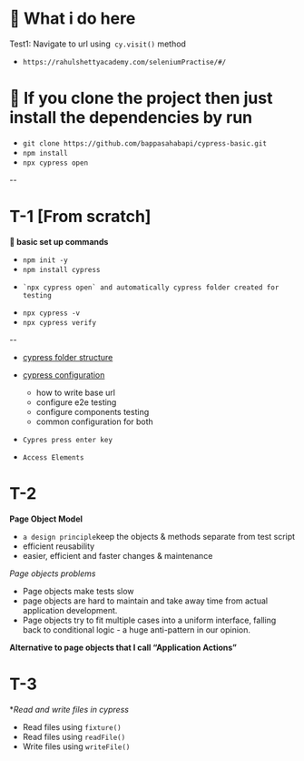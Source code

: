 # 🌱 What i do here

  Test1: Navigate to url using` cy.visit()` method

-   `https://rahulshettyacademy.com/seleniumPractise/#/`

# 🌱 If you clone the project then just install the dependencies by run

- `git clone https://github.com/bappasahabapi/cypress-basic.git`
- `npm install`
- `npx cypress open`


--

#    T-1 [From scratch]
**🌱 basic set up commands**
-    `npm init -y`
-    `npm install cypress`
-     `npx cypress open` and automatically cypress folder created for testing
-    `npx cypress -v`
-    `npx cypress verify`


--

- [cypress folder structure](https://docs.cypress.io/guides/core-concepts/writing-and-organizing-tests)
- [cypress configuration](https://docs.cypress.io/guides/references/configuration)
    
    - how to write base url
    - configure e2e testing 
    - configure components testing
    - common configuration for both
    
- `Cypres press enter key`
    

- ` Access Elements `

#    T-2

**Page Object Model**

- `a design principle`keep the objects & methods separate from test script
- efficient reusability
- easier, efficient and faster changes & maintenance
<!--  -->

*Page objects problems*
- Page objects make tests slow 
- page objects are hard to maintain and take away time from actual application development.
- Page objects try to fit multiple cases into a uniform interface, falling back to conditional   logic - a huge anti-pattern in our opinion.

**Alternative to page objects that I call “Application Actions”**

#    T-3

**Read and write files in cypress*
- Read files using `fixture()`
- Read files using `readFile()`
- Write files using `writeFile()`
